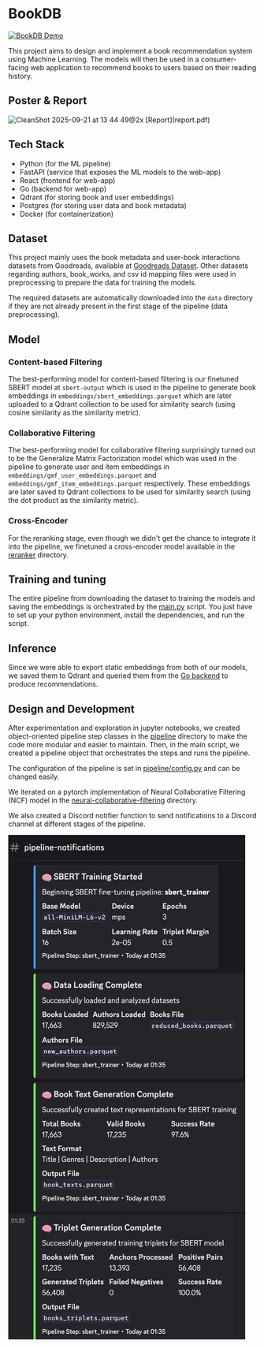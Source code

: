 # BookDB

[![BookDB Demo](https://github.com/user-attachments/assets/d2a8d58f-9988-451c-a46a-37d1a538392f)](https://assets.amirghofran.com/amirghofran-com-astro-public/bookdb-vid1.mp4)

This project aims to design and implement a book recommendation system using Machine Learning. The models will then be used in a consumer-facing web application to recommend books to users based on their reading history.
## Poster & Report
<img width="1548" height="1098" alt="CleanShot 2025-09-21 at 13 44 49@2x" src="https://github.com/user-attachments/assets/6f78444b-2e3c-4488-bb46-715217ec27dd" />
[Report](report.pdf)

## Tech Stack

- Python (for the ML pipeline)
- FastAPI (service that exposes the ML models to the web-app)
- React (frontend for web-app)
- Go (backend for web-app)
- Qdrant (for storing book and user embeddings)
- Postgres (for storing user data and book metadata)
- Docker (for containerization)

## Dataset
This project mainly uses the book metadata and user-book interactions datasets from Goodreads, available at [Goodreads Dataset](https://cseweb.ucsd.edu/~jmcauley/datasets/goodreads.html#datasets). Other datasets regarding authors, book_works, and csv id mapping files were used in preprocessing to prepare the data for training the models.

The required datasets are automatically downloaded into the `data` directory if they are not already present in the first stage of the pipeline (data preprocessing).

## Model
### Content-based Filtering
The best-performing model for content-based filtering is our finetuned SBERT model at `sbert-output` which is used in the pipeline to generate book embeddings in `embeddings/sbert_embeddings.parquet` which are later uploaded to a Qdrant collection to be used for similarity search (using cosine similarity as the similarity metric).

### Collaborative Filtering
The best-performing model for collaborative filtering surprisingly turned out to be the Generalize Matrix Factorization model which was used in the pipeline to generate user and item embeddings in `embeddings/gmf_user_embeddings.parquet` and `embeddings/gmf_item_embeddings.parquet` respectively. These embeddings are later saved to Qdrant collections to be used for similarity search (using the dot product as the similarity metric).

### Cross-Encoder
For the reranking stage, even though we didn't get the chance to integrate it into the pipeline, we finetuned a cross-encoder model available in the  [reranker](reranker) directory.

## Training and tuning
The entire pipeline from downloading the dataset to training the models and saving the embeddings is orchestrated by the [main.py](main.py) script. You just have to set up your python environment, install the dependencies, and run the script.

## Inference
Since we were able to export static embeddings from both of our models, we saved them to Qdrant and queried them from the [Go backend](website/backend) to produce recommendations.

## Design and Development
After experimentation and exploration in jupyter notebooks, we created object-oriented pipeline step classes in the [pipeline](pipeline) directory to make the code more modular and easier to maintain. Then, in the main script, we created a pipeline object that orchestrates the steps and runs the pipeline.

The configuration of the pipeline is set in [pipeline/config.py](pipeline/config.py) and can be changed easily.

We iterated on a pytorch implementation of Neural Collaborative Filtering (NCF) model in the [neural-collaborative-filtering](neural-collaborative-filtering) directory.

We also created a Discord notifier function to send notifications to a Discord channel at different stages of the pipeline.

![Discord](discord.png)

